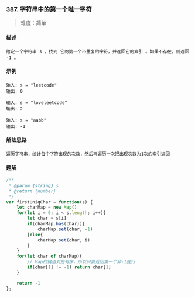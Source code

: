 ### [387. 字符串中的第一个唯一字符](https://leetcode.cn/problems/first-unique-character-in-a-string/)

> 难度：简单

#### 描述
```
给定一个字符串 s ，找到 它的第一个不重复的字符，并返回它的索引 。如果不存在，则返回 -1 。
```

#### 示例
```
输入: s = "leetcode"
输出: 0

输入: s = "loveleetcode"
输出: 2

输入: s = "aabb"
输出: -1
```

#### 解法思路
```
遍历字符串，统计每个字符出现的次数，然后再遍历一次把出现次数为1次的索引返回
```

#### 题解

```JavaScript
/**
 * @param {string} s
 * @return {number}
 */
var firstUniqChar = function(s) {
    let charMap = new Map()
    for(let i = 0; i < s.length; i++){
        let char = s[i]
        if(charMap.has(char)){
            charMap.set(char, -1)
        }else{
            charMap.set(char, i)
        }
    }
    for(let char of charMap){
        // Map的键值对是有序，所以只要返回第一个非-1就行
        if(char[1] != -1) return char[1]
    }

    return -1
};
```
